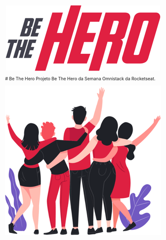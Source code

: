 <p align="center">
  <img src="./frontend/src/assets/logo.svg">
</p>
# Be The Hero
Projeto Be The Hero da Semana Omnistack da Rocketseat.

<p align="center">
  <img src="./frontend/src/assets/heroes.png">
</p>


